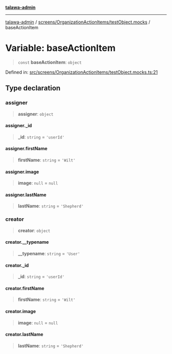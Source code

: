 [**talawa-admin**](../../../../README.md)

***

[talawa-admin](../../../../modules.md) / [screens/OrganizationActionItems/testObject.mocks](../README.md) / baseActionItem

# Variable: baseActionItem

> `const` **baseActionItem**: `object`

Defined in: [src/screens/OrganizationActionItems/testObject.mocks.ts:21](https://github.com/bint-Eve/talawa-admin/blob/16ddeb98e6868a55bca282e700a8f4212d222c01/src/screens/OrganizationActionItems/testObject.mocks.ts#L21)

## Type declaration

### assigner

> **assigner**: `object`

#### assigner.\_id

> **\_id**: `string` = `'userId'`

#### assigner.firstName

> **firstName**: `string` = `'Wilt'`

#### assigner.image

> **image**: `null` = `null`

#### assigner.lastName

> **lastName**: `string` = `'Shepherd'`

### creator

> **creator**: `object`

#### creator.\_\_typename

> **\_\_typename**: `string` = `'User'`

#### creator.\_id

> **\_id**: `string` = `'userId'`

#### creator.firstName

> **firstName**: `string` = `'Wilt'`

#### creator.image

> **image**: `null` = `null`

#### creator.lastName

> **lastName**: `string` = `'Shepherd'`

